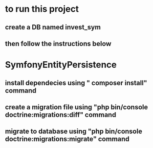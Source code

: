 
# to run this project 

## create a DB named invest_sym
## then follow the instructions below

# SymfonyEntityPersistence

## install dependecies using " composer install" command
## create a migration file using "php bin/console doctrine:migrations:diff" command
## migrate to database using "php bin/console doctrine:migrations:migrate" command
